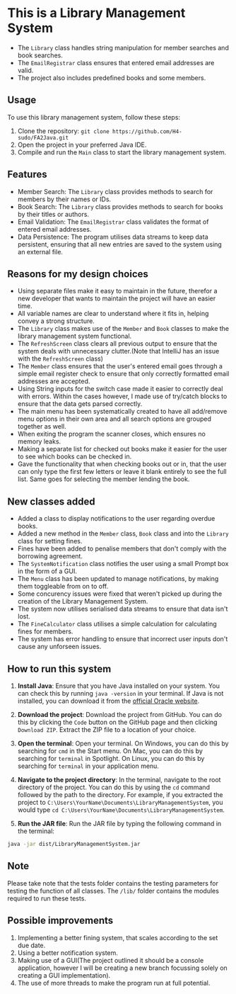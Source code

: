# This is a Library Management System

- The `Library` class handles string manipulation for member searches and book searches.
- The `EmailRegistrar` class ensures that entered email addresses are valid.
- The project also includes predefined books and some members.

## Usage

To use this library management system, follow these steps:

1. Clone the repository: `git clone https://github.com/H4-sudo/FA2Java.git`
2. Open the project in your preferred Java IDE.
3. Compile and run the `Main` class to start the library management system.

## Features

- Member Search: The `Library` class provides methods to search for members by their names or IDs.
- Book Search: The `Library` class provides methods to search for books by their titles or authors.
- Email Validation: The `EmailRegistrar` class validates the format of entered email addresses.
- Data Persistence: The program utilises data streams to keep data persistent, ensuring that all new entries are saved to the system using an external file.

## Reasons for my design choices

- Using separate files make it easy to maintain in the future, therefor a new developer that wants to maintain the project will have an easier time.
- All variable names are clear to understand where it fits in, helping convey a strong structure.
- The `Library` class makes use of the `Member` and `Book` classes to make the library management system functional.
- The `RefreshScreen` class clears all previous output to ensure that the system deals with unnecessary clutter.(Note that IntelliJ has an issue with the `RefreshScreen` class)
- The `Member` class ensures that the user's entered email goes through a simple email register check to ensure that only correctly formatted email addresses are accepted.
- Using String inputs for the switch case made it easier to correctly deal with errors. Within the cases however, I made use of try/catch blocks to ensure that the data gets parsed correctly.
- The main menu has been systematically created to have all add/remove menu options in their own area and all search options are grouped together as well.
- When exiting the program the scanner closes, which ensures no memory leaks.
- Making a separate list for checked out books make it easier for the user to see which books can be checked in.
- Gave the functionality that when checking books out or in, that the user can only type the first few letters or leave it blank entirely to see the full list. Same goes for selecting the member lending the book.

## New classes added

- Added a class to display notifications to the user regarding overdue books.
- Added a new method in the `Member` class, `Book` class and into the `Library` class for setting fines.
- Fines have been added to penalise members that don't comply with the borrowing agreement.
- The `SystemNotification` class notifies the user using a small Prompt box in the form of a GUI.
- The `Menu` class has been updated to manage notifications, by making them toggleable from on to off.
- Some concurency issues were fixed that weren't picked up during the creation of the Library Management System.
- The system now utilises serialised data streams to ensure that data isn't lost.
- The `FineCalculator` class utilises a simple calculation for calculating fines for members.
- The system has error handling to ensure that incorrect user inputs don't cause any unforseen issues.

## How to run this system

1. **Install Java**: Ensure that you have Java installed on your system. You can check this by running `java -version` in your terminal. If Java is not installed, you can download it from the [official Oracle website](https://www.oracle.com/java/technologies/javase-jdk11-downloads.html).

2. **Download the project**: Download the project from GitHub. You can do this by clicking the `Code` button on the GitHub page and then clicking `Download ZIP`. Extract the ZIP file to a location of your choice.

3. **Open the terminal**: Open your terminal. On Windows, you can do this by searching for `cmd` in the Start menu. On Mac, you can do this by searching for `terminal` in Spotlight. On Linux, you can do this by searching for `terminal` in your application menu.

4. **Navigate to the project directory**: In the terminal, navigate to the root directory of the project. You can do this by using the `cd` command followed by the path to the directory. For example, if you extracted the project to `C:\Users\YourName\Documents\LibraryManagementSystem`, you would type `cd C:\Users\YourName\Documents\LibraryManagementSystem`.

5. **Run the JAR file**: Run the JAR file by typing the following command in the terminal:

```bash
java -jar dist/LibraryManagementSystem.jar
```

## Note

Please take note that the tests folder contains the testing parameters for testing the function of all classes. The `/lib/` folder contains the modules required to run these tests.

## Possible improvements

1. Implementing a better fining system, that scales according to the set due date.
2. Using a better notification system.
3. Making use of a GUI(The project outlined it should be a console application, however I will be creating a new branch focussing solely on creating a GUI implementation).
4. The use of more threads to make the program run at full potential.
